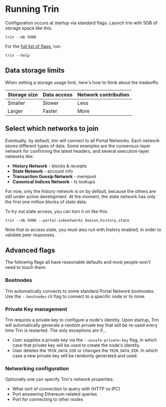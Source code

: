 # Running Trin

Configuration occurs at startup via standard flags. Launch trin with 5GB of storage space like this:

```text
trin --mb 5000
```

For the [full list of flags](cli.md), run:

```text
trin --help
```

## Data storage limits

When setting a storage usage limit, here's how to think about the tradeoffs:

|Storage size|Data access|Network contribution|
|-|-|-|
|Smaller|Slower|Less|
|Larger|Faster|More|


## Select which networks to join

Eventually, by default, trin will connect to all Portal Networks. Each network stores different types of data. Some examples are the consensus-layer network for confirming the latest headers, and several execution-layer networks like:

- **History Network** - blocks & receipts
- **State Network** - account info
- **Transaction Gossip Network** - mempool
- **Canonical Indices Network** - tx lookups

For now, only the history network is on by default, because the others are still under active development. At the moment, the state network has only the first one million blocks of state data.

To try out state access, you can turn it on like this:

```text
trin --mb 5000 --portal-subnetworks beacon,history,state
```

Note that to access state, you must also run with history enabled, in order to validate peer responses.

## Advanced flags

The following flags all have reasonable defaults and most people won't need to touch them:

### Bootnodes

Trin automatically connects to some standard Portal Network bootnodes.
Use the `--bootnodes` cli flag to connect to a specific node
or to none.

### Private Key management

Trin requires a private key to configure a node's identity. Upon startup,
Trin will automatically generate a random private key that will be re-used
every time Trin is restarted. The only exceptions are if...
- User supplies a private key via the `--unsafe-private-key` flag, in which
  case that private key will be used to create the node's identity.
- User deletes the `TRIN_DATA_DIR` or changes the `TRIN_DATA_DIR`. In which 
  case a new private key will be randomly generated and used.

### Networking configuration

Optionally one can specify Trin's network properties:
- What sort of connection to query with (HTTP vs IPC)
- Port answering Ethereum-related queries
- Port for connecting to other nodes

